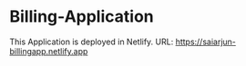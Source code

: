 # Billing-Application

This Application is deployed in Netlify.
URL: https://saiarjun-billingapp.netlify.app
